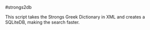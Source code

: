#strongs2db

This script takes the Strongs Greek Dictionary in XML and creates a SQLiteDB, making the search faster. 
